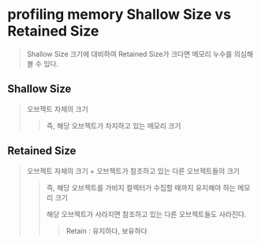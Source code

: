 # profiling memory Shallow Size vs Retained Size

> Shallow Size 크기에 대비하여 Retained Size가 크다면 메모리 누수를 의심해볼 수 있다.

## Shallow Size

> 오브젝트 자체의 크기
>
> > 즉, 해당 오브젝트가 차지하고 있는 메모리 크기

## Retained Size

> 오브젝트 자체의 크기 + 오브젝트가 참조하고 있는 다른 오브젝트들의 크기
>
> > 즉, 해당 오브젝트를 가비지 컬렉터가 수집할 때까지 유지해야 하는 메모리 크기
> >
> > 해당 오브젝트가 사라지면 참조하고 있는 다른 오브젝트들도 사라진다.
> >
> > > Retain : 유지하다, 보유하다
